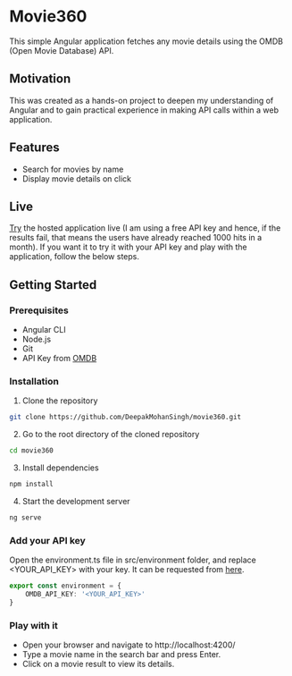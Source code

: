 # Movie360

This simple Angular application fetches any movie details using the OMDB (Open Movie Database) API.

## Motivation

This was created as a hands-on project to deepen my understanding of Angular and to gain practical experience in making API calls within a web application.

## Features

- Search for movies by name
- Display movie details on click

## Live

[Try](https://deepakmohansingh.github.io/movie360/) the hosted application live (I am using a free API key and hence, if the results fail, that means the users have already reached 1000 hits in a month). If you want it to try it with your API key and play with the application, follow the below steps.

## Getting Started

### Prerequisites

- Angular CLI
- Node.js
- Git
- API Key from [OMDB](http://www.omdbapi.com/apikey.aspx)

### Installation

1. Clone the repository
```bash
git clone https://github.com/DeepakMohanSingh/movie360.git
```

2. Go to the root directory of the cloned repository
```bash
cd movie360
```

3. Install dependencies
```bash
npm install
```

4. Start the development server
```bash
ng serve
```

### Add your API key

Open the environment.ts file in src/environment folder, and replace <YOUR_API_KEY> with your key. It can be requested from [here](http://www.omdbapi.com/apikey.aspx).

``` typescript
export const environment = {
    OMDB_API_KEY: '<YOUR_API_KEY>'
}
```

### Play with it

- Open your browser and navigate to http://localhost:4200/
- Type a movie name in the search bar and press Enter.
- Click on a movie result to view its details.

